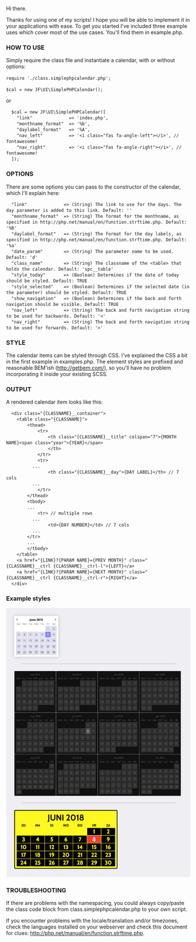 
Hi there.

Thanks for using one of my scripts! I hope you will be able to implement it in your applications with ease.
To get you started I've included three example uses which cover most of the use cases. You'll find them in example.php.

### HOW TO USE ###
Simply require the class file and instantiate a calendar, with or without options:

  `require './class.simplephpcalendar.php';`

  `$cal = new JF\UI\SimplePHPCalendar();`

   or
```
  $cal = new JF\UI\SimplePHPCalendar([
    "link"              => 'index.php',
    "monthname_format"  => '%b',
    "daylabel_format"   => '%A',
    "nav_left"          => '<i class="fas fa-angle-left"></i>', // fontawesome!
    "nav_right"         => '<i class="fas fa-angle-right"></i>', // fontawesome!
  ]);
```


### OPTIONS ###
There are some options you can pass to the constructor of the calendar, which I'll explain here:
```
  "link"              => (String) The link to use for the days. The day parameter is added to this link. Default: ''
  "monthname_format"  => (String) The format for the monthname, as specified in http://php.net/manual/en/function.strftime.php. Default: '%B'
  "daylabel_format"   => (String) The format for the day labels, as specified in http://php.net/manual/en/function.strftime.php. Default: '%a'
  "date_param"        => (String) The parameter name to be used. Default: 'd'
  "class_name"        => (String) The classname of the <table> that holds the calendar. Default: 'spc__table'
  "style_today"       => (Boolean) Determines if the date of today should be styled. Default: TRUE
  "style_selected"    => (Boolean) Determines if the selected date (in the parameter) should be styled. Default: TRUE
  "show_navigation"   => (Boolean) Determines if the back and forth navigation should be visible. Default: TRUE
  "nav_left"          => (String) The back and forth navigation string to be used for backwards. Default: '<'
  "nav_right"         => (String) The back and forth navigation string to be used for forwards. Default: '>'
```

### STYLE ###
The calendar items can be styled through CSS. I've explained the CSS a bit in the first example in examples.php.
The element styles are prefixed and reasonable BEM'ish (http://getbem.com/), so you'll have no problem incorporating it inside your existing SCSS.


### OUTPUT ###
A rendered calendar item looks like this:
```
  <div class="{CLASSNAME}__container">
    <table class="{CLASSNAME}">
    	<thead>
    		<tr>
    			<th class="{CLASSNAME}__title" colspan="7">{MONTH NAME}<span class="year">{YEAR}</span>
    			</th>
    		</tr>
    		<tr>
          ...
    			<th class="{CLASSNAME}__day">{DAY LABEL}</th> // 7 cols
          ...
    		</tr>
    	</thead>
    	<tbody>
        ...
    		<tr> // multiple rows
          ...
    			<td>{DAY NUMBER}</td> // 7 cols
          ...
        </tr>
        ...
    	</tbody>
    </table>
    <a href="{LINK}?{PARAM NAME}={PREV MONTH}" class="{CLASSNAME}__ctrl {CLASSNAME}__ctrl-l">{LEFT}</a>
    <a href="{LINK}?{PARAM NAME}={NEXT MONTH}" class="{CLASSNAME}__ctrl {CLASSNAME}__ctrl-r">{RIGHT}</a>
  </div>
```

### Example styles ###
<img src="https://raw.githubusercontent.com/josfaber/SimplePHPCalendar/master/examples.jpg?sanitize=true&raw=true" />

### TROUBLESHOOTING ###
If there are problems with the namespacing, you could always copy/paste the class code block from class.simplephpcalendar.php to your own script.

If you encounter problems with the locale/translation and/or timezones, check the languages installed on your webserver and check this document for clues: http://php.net/manual/en/function.strftime.php.
